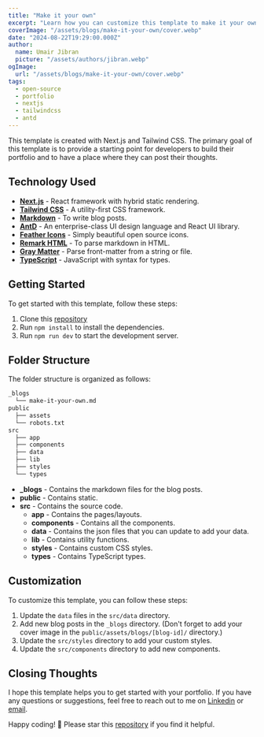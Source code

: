 ```yaml
---
title: "Make it your own"
excerpt: "Learn how you can customize this template to make it your own. This guide will help you understand how the template is organized and how to add new content."
coverImage: "/assets/blogs/make-it-your-own/cover.webp"
date: "2024-08-22T19:29:00.000Z"
author:
  name: Umair Jibran
  picture: "/assets/authors/jibran.webp"
ogImage:
  url: "/assets/blogs/make-it-your-own/cover.webp"
tags:
  - open-source
  - portfolio
  - nextjs
  - tailwindcss
  - antd
---
```


This template is created with Next.js and Tailwind CSS. The primary goal of this template is to provide a starting point for developers to build their portfolio and to have a place where they can post their thoughts.

## Technology Used

- **[Next.js](https://nextjs.org/)** - React framework with hybrid static rendering.
- **[Tailwind CSS](https://tailwindcss.com/)** - A utility-first CSS framework.
- **[Markdown](https://www.markdownguide.org/getting-started/)** - To write blog posts.
- **[AntD](https://ant.design/components/overview)** - An enterprise-class UI design language and React UI library.
- **[Feather Icons](https://feathericons.com/)** - Simply beautiful open source icons.
- **[Remark HTML](https://www.npmjs.com/package/remark-html)** - To parse markdown in HTML.
- **[Gray Matter](https://www.npmjs.com/package/gray-matter)** - Parse front-matter from a string or file.
- **[TypeScript](https://www.typescriptlang.org/)** - JavaScript with syntax for types.

## Getting Started

To get started with this template, follow these steps:

1. Clone this [repository](https://github.com/umairjibran/portfolio)
2. Run `npm install` to install the dependencies.
3. Run `npm run dev` to start the development server.

## Folder Structure

The folder structure is organized as follows:

```bash
_blogs
  └── make-it-your-own.md
public
  ├── assets
  └── robots.txt
src
  ├── app
  ├── components
  ├── data
  ├── lib
  ├── styles
  └── types
```

- **_blogs** - Contains the markdown files for the blog posts.
- **public** - Contains static.
- **src** - Contains the source code.
  - **app** - Contains the pages/layouts.
  - **components** - Contains all the components.
  - **data** - Contains the json files that you can update to add your data.
  - **lib** - Contains utility functions.
  - **styles** - Contains custom CSS styles.
  - **types** - Contains TypeScript types.

## Customization

To customize this template, you can follow these steps:

1. Update the `data` files in the `src/data` directory.
2. Add new blog posts in the `_blogs` directory. (Don't forget to add your cover image in the `public/assets/blogs/[blog-id]/` directory.)
3. Update the `src/styles` directory to add your custom styles.
4. Update the `src/components` directory to add new components.

## Closing Thoughts

I hope this template helps you to get started with your portfolio. If you have any questions or suggestions, feel free to reach out to me on [Linkedin](https://linkedin.com/in/umairjibran) or [email](mailto:me@umairjibran.com).

Happy coding! 🚀 Please star this [repository](https://github.com/umairjibran/portfolio) if you find it helpful.
